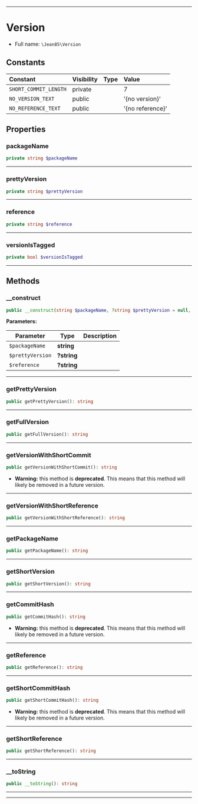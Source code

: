 ***

# Version





* Full name: `\Jean85\Version`


## Constants

| Constant | Visibility | Type | Value |
|:---------|:-----------|:-----|:------|
|`SHORT_COMMIT_LENGTH`|private| |7|
|`NO_VERSION_TEXT`|public| |&#039;{no version}&#039;|
|`NO_REFERENCE_TEXT`|public| |&#039;{no reference}&#039;|

## Properties


### packageName



```php
private string $packageName
```






***

### prettyVersion



```php
private string $prettyVersion
```






***

### reference



```php
private string $reference
```






***

### versionIsTagged



```php
private bool $versionIsTagged
```






***

## Methods


### __construct



```php
public __construct(string $packageName, ?string $prettyVersion = null, ?string $reference = null): mixed
```








**Parameters:**

| Parameter | Type | Description |
|-----------|------|-------------|
| `$packageName` | **string** |  |
| `$prettyVersion` | **?string** |  |
| `$reference` | **?string** |  |




***

### getPrettyVersion



```php
public getPrettyVersion(): string
```











***

### getFullVersion



```php
public getFullVersion(): string
```











***

### getVersionWithShortCommit



```php
public getVersionWithShortCommit(): string
```






* **Warning:** this method is **deprecated**. This means that this method will likely be removed in a future version.






***

### getVersionWithShortReference



```php
public getVersionWithShortReference(): string
```











***

### getPackageName



```php
public getPackageName(): string
```











***

### getShortVersion



```php
public getShortVersion(): string
```











***

### getCommitHash



```php
public getCommitHash(): string
```






* **Warning:** this method is **deprecated**. This means that this method will likely be removed in a future version.






***

### getReference



```php
public getReference(): string
```











***

### getShortCommitHash



```php
public getShortCommitHash(): string
```






* **Warning:** this method is **deprecated**. This means that this method will likely be removed in a future version.






***

### getShortReference



```php
public getShortReference(): string
```











***

### __toString



```php
public __toString(): string
```











***


***

